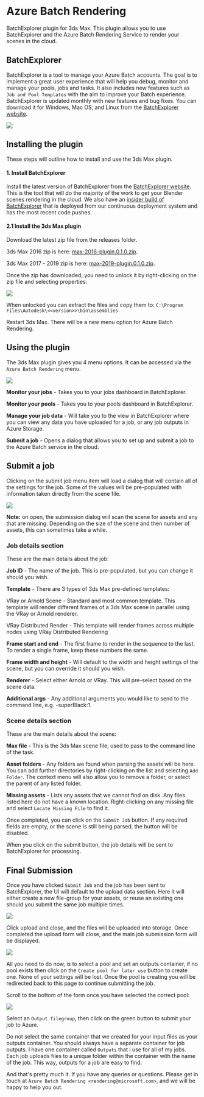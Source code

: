 # Azure Batch Rendering
BatchExplorer plugin for 3ds Max. This plugin allows you to use BatchExplorer and the Azure Batch Rendering Service to render your scenes in the cloud.

## BatchExplorer
BatchExplorer is a tool to manage your Azure Batch accounts. The goal is to implement a great user experience that will help you debug, monitor and manage your pools, jobs and tasks. It also includes new features such as `Job and Pool Templates` with the aim to improve your Batch experience. BatchExplorer is updated monthly with new features and bug fixes. You can download it for Windows, Mac OS, and Linux from the [BatchExplorer website](https://azure.github.io/BatchExplorer/).

![](../images/blender/labs.png)

## Installing the plugin
These steps will outline how to install and use the 3ds Max plugin.

#### 1. Install BatchExplorer
Install the latest version of BatchExplorer from the [BatchExplorer website](https://azure.github.io/BatchExplorer/).
This is the tool that will do the majority of the work to get your Blender scenes rendering in the cloud. We also have an
[insider build of BatchExplorer](https://azure.github.io/BatchExplorer/insider.html) that is deployed from our continuous deployment
system and has the most recent code pushes.

#### 2.1 Install the 3ds Max plugin
Download the latest zip file from the releases folder.

3ds Max 2016 zip is here: [max-2016-plugin.0.1.0.zip](https://github.com/Azure/azure-batch-rendering/raw/master/plugins/3ds-max/release/2016/max-2016-plugin.0.1.0.zip).

3ds Max 2017 - 2019 zip is here: [max-2019-plugin.0.1.0.zip](https://github.com/Azure/azure-batch-rendering/raw/master/plugins/3ds-max/release/2018-2019/max-2019-plugin.0.1.0.zip).

Once the zip has downloaded, you need to unlock it by right-clicking on the zip file and selecting properties:

![](../images/max/unblock.png)

When unlocked you can extract the files and copy them to: ```C:\Program Files\Autodesk\<<version>>\bin\assemblies```

Restart 3ds Max. There will be a new menu option for Azure Batch Rendering.

## Using the plugin
The 3ds Max plugin gives you 4 menu options. It can be accessed via the ```Azure Batch Rendering``` menu.

![](../images/max/menu.png)

**Monitor your jobs** - Takes you to your jobs dashboard in BatchExplorer.

**Monitor your pools** - Takes you to your pools dashboard in BatchExplorer.

**Manage your job data** - Will take you to the view in BatchExplorer where you can view any data you have uploaded for a job, or any job outputs in Azure Storage.

**Submit a job** - Opens a dialog that allows you to set up and submit a job to the Azure Batch service in the cloud.

## Submit a job

Clicking on the submit job menu item will load a dialog that will contain all of the settings for the job. Some of the values will be pre-populated with information taken directly from the scene file.

![](../images/max/submit.png)

**Note:** on open, the submission dialog will scan the scene for assets and any that are missing. Depending on the size of the scene and then number of assets, this can sometimes take a while.

### Job details section

These are the main details about the job:

**Job ID** - The name of the job. This is pre-populated, but you can change it should you wish.

**Template** - There are 3 types of 3ds Max pre-defined templates:

VRay or Arnold Scene - Standard and most common template. This template will render different frames of a 3ds Max scene in parallel using the VRay or Arnold renderer.

VRay Distributed Render - This template will render frames across multiple nodes using VRay Distributed Rendering

**Frame start and end** - The first frame to render in the sequence to the last. To render a single frame, keep these numbers the same.

**Frame width and height** - Will default to the width and height settings of the scene, but you can override it should you wish.

**Renderer** - Select either Arnold or VRay. This will pre-select based on the scene data.

**Additional args** - Any additional arguments you would like to send to the command line, e.g. -superBlack:1.

### Scene details section

These are the main details about the scene:

**Max file** - This is the 3ds Max scene file, used to pass to the command line of the task.

**Asset folders** - Any folders we found when parsing the assets will be here. You can add further directories by right-clicking on the list and selecting ```Add Folder```. The context menu will also allow you to remove a folder, or select the parent of any listed folder.

**Missing assets** - Lists any assets that we cannot find on disk. Any files listed here do not have a known location. Right-clicking on any missing file and select ```Locate Missing File``` to find it.

Once completed, you can click on the ```Submit Job``` button. If any required fields are empty, or the scene is still being parsed, the button will be disabled.

When you click on the submit button, the job details will be sent to BatchExplorer for processing.

## Final Submission

Once you have clicked ```Submit Job``` and the job has been sent to BatchExplorer, the UI will default to the upload data section. Here it will either create a new file-group for your assets, or reuse an existing one should you submit the same job multiple times.

![](../images/max/upload.png)

Click upload and close, and the files will be uploaded into storage. Once completed the upload form will close, and the main job submission form will be displayed.

![](../images/max/overview.png)

All you need to do now, is to select a pool and set an outputs container, if no pool exists then click on the ```Create pool for later use``` button to create one. None of your settings will be lost. Once the pool is creating you will be redirected back to this page to continue submitting the job.

Scroll to the bottom of the form once you have selected the correct pool: 

![](../images/max/go.png)

Select an ```Output filegroup```, then click on the green button to submit your job to Azure.

Do not select the same container that we created for your input files as your outputs container. You should always have a separate container for job outputs. I have one container called ```Outputs``` that i use for all of my jobs. Each job uploads files to a unique folder within the container with the name of the job. This way, outputs for a job are easy to find.

And that's pretty much it. If you have any queries or questions. Please get in touch at ```Azure Batch Rendering <rendering@microsoft.com>```, and we will be happy to help you out.
